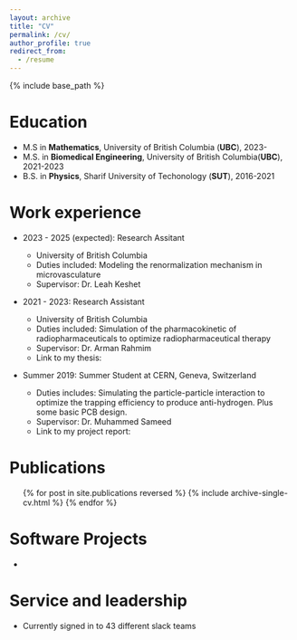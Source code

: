 ```yaml
---
layout: archive
title: "CV"
permalink: /cv/
author_profile: true
redirect_from:
  - /resume
---
```


{% include base_path %}


Education
======
* M.S  in **Mathematics**, University of British Columbia (**UBC**), 2023-
* M.S. in **Biomedical Engineering**, University of British Columbia(**UBC**), 2021-2023
* B.S. in **Physics**, Sharif University of Techonology (**SUT**), 2016-2021

Work experience
======

* 2023 - 2025 (expected): Research Assitant
  * University of British Columbia
  * Duties included: Modeling the renormalization mechanism in microvasculature
  * Supervisor: Dr. Leah Keshet


* 2021 - 2023: Research Assistant
  * University of British Columbia
  * Duties included: Simulation of the pharmacokinetic of radiopharmaceuticals to optimize radiopharmaceutical therapy
  * Supervisor: Dr. Arman Rahmim
  * Link to my thesis: 


* Summer 2019: Summer Student at CERN, Geneva, Switzerland
  * Duties includes: Simulating the particle-particle interaction to optimize the trapping efficiency to produce anti-hydrogen. Plus some basic PCB design.
  * Supervisor: Dr. Muhammed Sameed
  * Link to my project report: 


  
<!-- Programming Languages
======
* Programming
* Skill 2
  * Sub-skill 2.1
  * Sub-skill 2.2
  * Sub-skill 2.3
* Skill 3 -->

Publications
======
  <ul>{% for post in site.publications reversed %}
    {% include archive-single-cv.html %}
  {% endfor %}</ul>


Software Projects
======
* 
  
<!-- Talks
======
  <ul>{% for post in site.talks reversed %}
    {% include archive-single-talk-cv.html  %}
  {% endfor %}</ul> -->
  
<!-- Teaching
======
  <ul>{% for post in site.teaching reversed %}
    {% include archive-single-cv.html %}
  {% endfor %}</ul>
   -->
Service and leadership
======
* Currently signed in to 43 different slack teams
